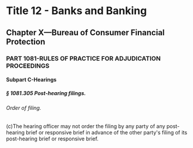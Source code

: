 
# Title 12 - Banks and Banking
## Chapter X—Bureau of Consumer Financial Protection
### PART 1081-RULES OF PRACTICE FOR ADJUDICATION PROCEEDINGS
#### Subpart C-Hearings
##### § 1081.305 Post-hearing filings.
###### Order of filing.

(c)The hearing officer may not order the filing by any party of any post-hearing brief or responsive brief in advance of the other party's filing of its post-hearing brief or responsive brief.
